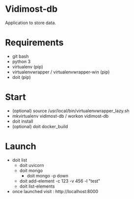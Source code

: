 Vidimost-db
===========

Application to store data.


Requirements
============

* git bash
* python 3
* virtualenv (pip)
* virtualenvwrapper / virtualenvwrapper-win (pip)
* doit (pip)


Start
=====

* (optional) source /usr/local/bin/virtualenvwrapper_lazy.sh
* mkvirtualenv vidimost-db / workon vidimost-db
* doit install
* (optional) doit docker_build


Launch
======

* doit list
    * doit uvicorn
    * doit mongo
        * doit mongo -p down
    * doit add-element -c 123 -v 456 -l "test"
    * doit list-elements
* once launched visit : http://localhost:8000
